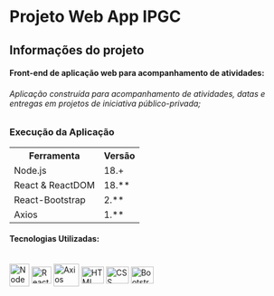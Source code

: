 # Projeto Web App IPGC

## Informações do projeto


#### Front-end de aplicação web para acompanhamento de atividades:

###### Aplicação construída para acompanhamento de atividades, datas e entregas em projetos de iniciativa público-privada;

### Execução da Aplicação

<table>
<tr>
	<th>Ferramenta</th>
	<th>Versão</th>
</tr>
<tr>
	<td>Node.js</td>
	<td>18.+</td>
</tr>
<tr>
	<td>React & ReactDOM</td>
	<td>18.**</td>
</tr>
<tr>
	<td>React-Bootstrap</td>
	<td>2.**</td>
</tr>
<tr>
	<td>Axios</td>
	<td>1.**</td>
</tr>
</table>


#### Tecnologias Utilizadas:  
 


<div style="display: inline_block"><br>  
<img align="center" alt="Node" height="40" width="35" src="https://cdn.icon-icons.com/icons2/2622/PNG/512/brand_node_icon_157859.png" />
<img align="center" alt="React-Bootstrap" height="30" width="35" src="https://avatars.githubusercontent.com/u/6853419?s=200&v=4" />  
<img align="center" alt="Axios" height="40" width="45" src="https://cdn.icon-icons.com/icons2/2699/PNG/512/axios_logo_icon_168546.png" />
<img align="center" alt="HTML" height="30" width="40" src="https://cdn.jsdelivr.net/gh/devicons/devicon/icons/html5/html5-original.svg" />
<img align="center" alt="CSS" height="30" width="40" src="https://cdn.jsdelivr.net/gh/devicons/devicon/icons/css3/css3-original.svg" />  
<img align="center" alt="Bootstrap" height="30" width="40" src="https://cdn.jsdelivr.net/gh/devicons/devicon/icons/bootstrap/bootstrap-original.svg" />
          

</div>
